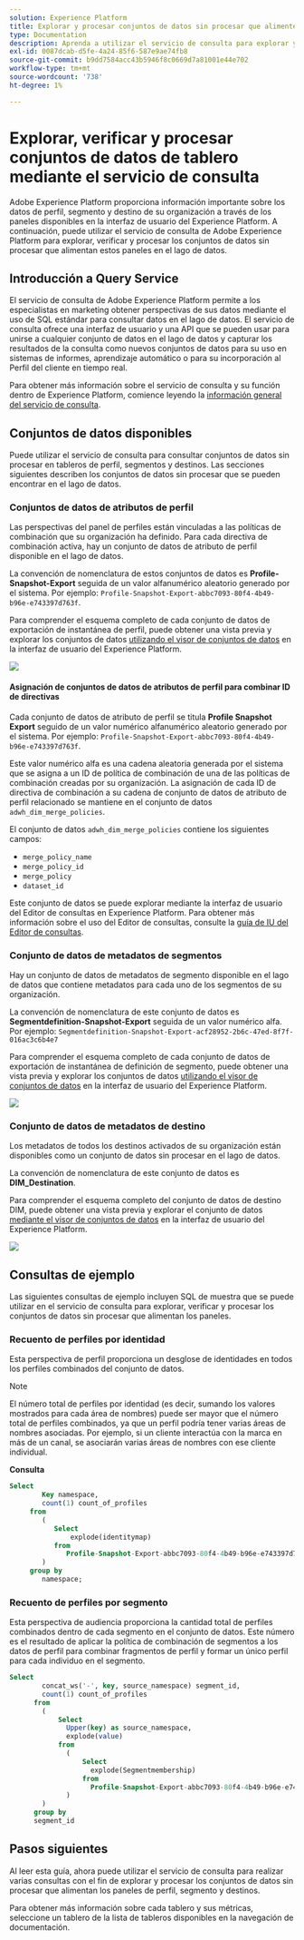 ```yaml
---
solution: Experience Platform
title: Explorar y procesar conjuntos de datos sin procesar que alimenten los tableros de la plataforma
type: Documentation
description: Aprenda a utilizar el servicio de consulta para explorar y procesar conjuntos de datos sin procesar que alimentan los paneles de perfil, segmento y destino en Experience Platform.
exl-id: 0087dcab-d5fe-4a24-85f6-587e9ae74fb8
source-git-commit: b9dd7584acc43b5946f8c0669d7a81001e44e702
workflow-type: tm+mt
source-wordcount: '738'
ht-degree: 1%

---
```


# Explorar, verificar y procesar conjuntos de datos de tablero mediante el servicio de consulta

Adobe Experience Platform proporciona información importante sobre los datos de perfil, segmento y destino de su organización a través de los paneles disponibles en la interfaz de usuario del Experience Platform. A continuación, puede utilizar el servicio de consulta de Adobe Experience Platform para explorar, verificar y procesar los conjuntos de datos sin procesar que alimentan estos paneles en el lago de datos.

## Introducción a Query Service

El servicio de consulta de Adobe Experience Platform permite a los especialistas en marketing obtener perspectivas de sus datos mediante el uso de SQL estándar para consultar datos en el lago de datos. El servicio de consulta ofrece una interfaz de usuario y una API que se pueden usar para unirse a cualquier conjunto de datos en el lago de datos y capturar los resultados de la consulta como nuevos conjuntos de datos para su uso en sistemas de informes, aprendizaje automático o para su incorporación al Perfil del cliente en tiempo real.

Para obtener más información sobre el servicio de consulta y su función dentro de Experience Platform, comience leyendo la [información general del servicio de consulta](../query-service/home.md).

## Conjuntos de datos disponibles

Puede utilizar el servicio de consulta para consultar conjuntos de datos sin procesar en tableros de perfil, segmentos y destinos. Las secciones siguientes describen los conjuntos de datos sin procesar que se pueden encontrar en el lago de datos.

### Conjuntos de datos de atributos de perfil

Las perspectivas del panel de perfiles están vinculadas a las políticas de combinación que su organización ha definido. Para cada directiva de combinación activa, hay un conjunto de datos de atributo de perfil disponible en el lago de datos.

La convención de nomenclatura de estos conjuntos de datos es **Profile-Snapshot-Export** seguida de un valor alfanumérico aleatorio generado por el sistema. Por ejemplo: `Profile-Snapshot-Export-abbc7093-80f4-4b49-b96e-e743397d763f`.

Para comprender el esquema completo de cada conjunto de datos de exportación de instantánea de perfil, puede obtener una vista previa y explorar los conjuntos de datos [utilizando el visor de conjuntos de datos](../catalog/datasets/user-guide.md) en la interfaz de usuario del Experience Platform.

![](images/query/profile-attribute.png)

#### Asignación de conjuntos de datos de atributos de perfil para combinar ID de directivas

Cada conjunto de datos de atributo de perfil se titula **Profile Snapshot Export** seguido de un valor numérico alfanumérico aleatorio generado por el sistema. Por ejemplo: `Profile-Snapshot-Export-abbc7093-80f4-4b49-b96e-e743397d763f`.

Este valor numérico alfa es una cadena aleatoria generada por el sistema que se asigna a un ID de política de combinación de una de las políticas de combinación creadas por su organización. La asignación de cada ID de directiva de combinación a su cadena de conjunto de datos de atributo de perfil relacionado se mantiene en el conjunto de datos `adwh_dim_merge_policies`.

El conjunto de datos `adwh_dim_merge_policies` contiene los siguientes campos:

* `merge_policy_name`
* `merge_policy_id`
* `merge_policy`
* `dataset_id`

Este conjunto de datos se puede explorar mediante la interfaz de usuario del Editor de consultas en Experience Platform. Para obtener más información sobre el uso del Editor de consultas, consulte la [guía de IU del Editor de consultas](../query-service/ui/user-guide.md).

### Conjunto de datos de metadatos de segmentos

Hay un conjunto de datos de metadatos de segmento disponible en el lago de datos que contiene metadatos para cada uno de los segmentos de su organización.

La convención de nomenclatura de este conjunto de datos es **Segmentdefinition-Snapshot-Export** seguida de un valor numérico alfa. Por ejemplo: `Segmentdefinition-Snapshot-Export-acf28952-2b6c-47ed-8f7f-016ac3c6b4e7`

Para comprender el esquema completo de cada conjunto de datos de exportación de instantánea de definición de segmento, puede obtener una vista previa y explorar los conjuntos de datos [utilizando el visor de conjuntos de datos](../catalog/datasets/user-guide.md) en la interfaz de usuario del Experience Platform.

![](images/query/segment-metadata.png)

### Conjunto de datos de metadatos de destino

Los metadatos de todos los destinos activados de su organización están disponibles como un conjunto de datos sin procesar en el lago de datos.

La convención de nomenclatura de este conjunto de datos es **DIM_Destination**.

Para comprender el esquema completo del conjunto de datos de destino DIM, puede obtener una vista previa y explorar el conjunto de datos [mediante el visor de conjuntos de datos](../catalog/datasets/user-guide.md) en la interfaz de usuario del Experience Platform.

![](images/query/destinations-metadata.png)

## Consultas de ejemplo

Las siguientes consultas de ejemplo incluyen SQL de muestra que se puede utilizar en el servicio de consulta para explorar, verificar y procesar los conjuntos de datos sin procesar que alimentan los paneles.

### Recuento de perfiles por identidad

Esta perspectiva de perfil proporciona un desglose de identidades en todos los perfiles combinados del conjunto de datos.

>[!NOTE]
>
>El número total de perfiles por identidad (es decir, sumando los valores mostrados para cada área de nombres) puede ser mayor que el número total de perfiles combinados, ya que un perfil podría tener varias áreas de nombres asociadas. Por ejemplo, si un cliente interactúa con la marca en más de un canal, se asociarán varias áreas de nombres con ese cliente individual.

**Consulta**

```sql
Select
        Key namespace,
        count(1) count_of_profiles
     from
        (
           Select
               explode(identitymap)
           from
              Profile-Snapshot-Export-abbc7093-80f4-4b49-b96e-e743397d763f
        )
     group by
        namespace;
```

### Recuento de perfiles por segmento

Esta perspectiva de audiencia proporciona la cantidad total de perfiles combinados dentro de cada segmento en el conjunto de datos. Este número es el resultado de aplicar la política de combinación de segmentos a los datos de perfil para combinar fragmentos de perfil y formar un único perfil para cada individuo en el segmento.

```sql
Select          
        concat_ws('-', key, source_namespace) segment_id,
        count(1) count_of_profiles
      from
        (
            Select
              Upper(key) as source_namespace,
              explode(value)
            from
              (
                  Select
                    explode(Segmentmembership)
                  from
                    Profile-Snapshot-Export-abbc7093-80f4-4b49-b96e-e743397d763f
              )
        )
      group by
      segment_id
```

## Pasos siguientes

Al leer esta guía, ahora puede utilizar el servicio de consulta para realizar varias consultas con el fin de explorar y procesar los conjuntos de datos sin procesar que alimentan los paneles de perfil, segmento y destinos.

Para obtener más información sobre cada tablero y sus métricas, seleccione un tablero de la lista de tableros disponibles en la navegación de documentación.
